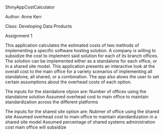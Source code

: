 ShinyAppCostCalculator


Author: Anne Kerr

Class: Developing Data Products

Assignment 1

This application calculates the estimated costs of two methods of implementing a specific software
hosting solution. A company is willing to subsidize the cost to implement said solution for each of its branch offices. The solution can be implemented either as a standalone for each office, or in a shared site model. This application presents an interactive look at the overall cost to the main office for a variety scenarios of implementing all standalone, all shared, or a combination. The app also alows the user to set certain assumptions about the overhead costs of each option.

The inputs for the standalone otpion are:
Number of offices using the standalone solution
Assumed overhead cost to main office to maintain standardization across the different platforms

The inputs for the shared site option are:
Nubmer of office using the shared site
Assumed overhead cost to main office to maintain standardization in a shared site model
Assumed percentage of shared systems administration cost main office will subsidize
